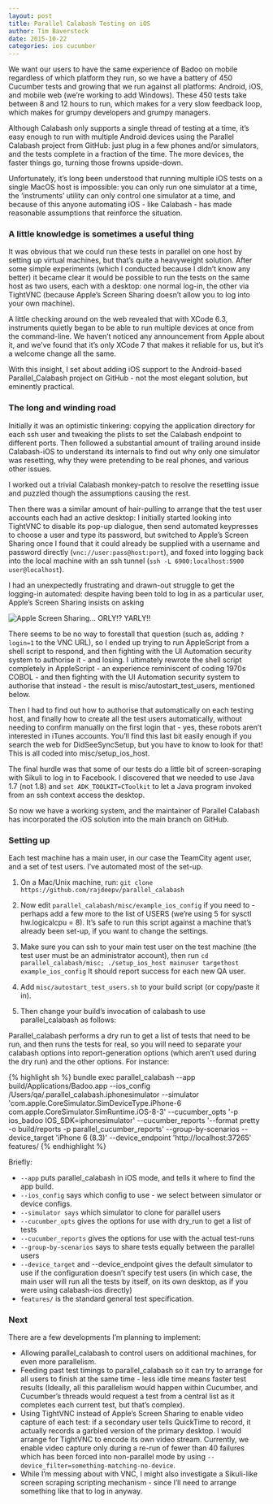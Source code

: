 ```yaml
---
layout: post
title: Parallel Calabash Testing on iOS
author: Tim Baverstock
date: 2015-10-22
categories: ios cucumber
---
```


We want our users to have the same experience of Badoo on mobile regardless of which platform they run, so we have a battery of 450 Cucumber tests and growing that we run against all platforms: Android, iOS, and mobile web (we’re working to add Windows). These 450 tests take between 8 and 12 hours to run, which makes for a very slow feedback loop, which makes for grumpy developers and grumpy managers.

Although Calabash only supports a single thread of testing at a time, it’s easy enough to run with multiple Android devices using the Parallel Calabash project from GitHub: just plug in a few phones and/or simulators, and the tests complete in a fraction of the time. The more devices, the faster things go, turning those frowns upside-down.

Unfortunately, it’s long been understood that running multiple iOS tests on a single MacOS host is impossible: you can only run one simulator at a time, the ‘instruments’ utility can only control one simulator at a time, and because of this anyone automating iOS - like Calabash - has made reasonable assumptions that reinforce the situation.

### A little knowledge is sometimes a useful thing

It was obvious that we could run these tests in parallel on one host by setting up virtual machines, but that’s quite a heavyweight solution. After some simple experiments (which I conducted because I didn’t know any better) it became clear it would be possible to run the tests on the same host as two users, each with a desktop: one normal log-in, the other via TightVNC (because Apple’s Screen Sharing doesn’t allow you to log into your own machine).

A little checking around on the web revealed that with XCode 6.3, instruments quietly began to be able to run multiple devices at once from the command-line. We haven’t noticed any announcement from Apple about it, and we’ve found that it’s only XCode 7 that makes it reliable for us, but it’s a welcome change all the same.

With this insight, I set about adding iOS support to the Android-based Parallel_Calabash project on GitHub - not the most elegant solution, but eminently practical.

### The long and winding road

Initially it was an optimistic tinkering: copying the application directory for each ssh user and tweaking the plists to set the Calabash endpoint to different ports. Then followed a substantial amount of trailing around inside Calabash-iOS to understand its internals to find out why only one simulator was resetting, why they were pretending to be real phones, and various other issues. 

I worked out a trivial Calabash monkey-patch to resolve the resetting issue and puzzled though the assumptions causing the rest.

Then there was a similar amount of hair-pulling to arrange that the test user accounts each had an active desktop: I initially started looking into TightVNC to disable its pop-up dialogue, then send automated keypresses to choose a user and type its password, but switched to Apple’s Screen Sharing once I found that it could already be supplied with a username and password directly (`vnc://user:pass@host:port`), and foxed into logging back into the local machine with an ssh tunnel (`ssh -L 6900:localhost:5900 user@localhost`).

I had an unexpectedly frustrating and drawn-out struggle to get the logging-in automated: despite having been told to log in as a particular user, Apple’s Screen Sharing insists on asking

![Apple Screen Sharing... ORLY!? YARLY!!]({{page.imgdir}}/apple-screen-sharing-really.png) 

There seems to be no way to forestall that question (such as, adding `?login=1` to the VNC URL), so I ended up trying to run AppleScript from a shell script to respond, and then fighting with the UI Automation security system to authorise it - and losing. I ultimately rewrote the shell script completely in AppleScript - an experience reminiscent of coding 1970s COBOL - and then fighting with the UI Automation security system to authorise that instead - the result is misc/autostart_test_users, mentioned below.

Then I had to find out how to authorise that automatically on each testing host, and finally how to create all the test users automatically, without needing to confirm manually on the first login that - yes, these robots aren’t interested in iTunes accounts. You’ll find this last bit easily enough if you search the web for DidSeeSyncSetup, but you have to know to look for that! This is all coded into misc/setup_ios_host.

The final hurdle was that some of our tests do a little bit of screen-scraping with Sikuli to log in to Facebook. I discovered that we needed to use Java 1.7 (not 1.8) and `set ADK_TOOLKIT=CToolkit` to let a Java program invoked from an ssh context access the desktop.

So now we have a working system, and the maintainer of Parallel Calabash has incorporated the iOS solution into the main branch on GitHub. 

### Setting up

Each test machine has a main user, in our case the TeamCity agent user, and a set of test users. I’ve automated most of the set-up.

1. On a Mac/Unix machine, run: `git clone https://github.com/rajdeepv/parallel_calabash`

1. Now edit `parallel_calabash/misc/example_ios_config` if you need to - perhaps add a few more to the list of USERS (we’re using 5 for sysctl hw.logicalcpu = 8). It’s safe to run this script against a machine that’s already been set-up, if you want to change the settings.

1. Make sure you can ssh to your main test user on the test machine (the test user must be an administrator account), then run `cd parallel_calabash/misc; ./setup_ios_host mainuser targethost example_ios_config` It should report success for each new QA user.

1. Add `misc/autostart_test_users.sh` to your build script (or copy/paste it in).

1. Then change your build’s invocation of calabash to use parallel_calabash as follows:

Parallel_calabash performs a dry run to get a list of tests that need to be run, and then runs the tests for real, so you will need to separate your calabash options into report-generation options (which aren’t used during the dry run) and the other options. For instance:

{% highlight sh %}
bundle exec parallel_calabash
  --app build/Applications/Badoo.app
  --ios_config /Users/qa/.parallel_calabash.iphonesimulator
  --simulator 'com.apple.CoreSimulator.SimDeviceType.iPhone-6 com.apple.CoreSimulator.SimRuntime.iOS-8-3'
  --cucumber_opts '-p ios_badoo IOS_SDK=iphonesimulator'
  --cucumber_reports '--format pretty -o build/reports -p parallel_cucumber_reports'
  --group-by-scenarios
  --device_target 'iPhone 6 (8.3)'
  --device_endpoint 'http://localhost:37265'
  features/
{% endhighlight %}

Briefly:

- `--app` puts parallel_calabash in iOS mode, and tells it where to find the app build.
- `--ios_config` says which config to use - we select between simulator or device configs.
- `--simulator says` which simulator to clone for parallel users
- `--cucumber_opts` gives the options for use with dry_run to get a list of tests
- `--cucumber_reports` gives the options for use with the actual test-runs
- `--group-by-scenarios` says to share tests equally between the parallel users
- `--device_target` and --device_endpoint gives the default simulator to use if the configuration doesn’t specify test users (in which case, the main user will run all the tests by itself, on its own desktop, as if you were using calabash-ios directly)
- `features/` is the standard general test specification.

### Next

There are a few developments I’m planning to implement:

* Allowing parallel_calabash to control users on additional machines, for even more parallelism.
* Feeding past test timings to parallel_calabash so it can try to arrange for all users to finish at the same time - less idle time means faster test results (Ideally, all this parallelism would happen within Cucumber, and Cucumber’s threads would request a test from a central list as it completes each current test, but that’s complex).
* Using TightVNC instead of Apple’s Screen Sharing to enable video capture of each test: if a secondary user tells QuickTime to record, it actually records a garbled version of the primary desktop. I would arrange for TightVNC to encode its own video stream. Currently, we enable video capture only during a re-run of fewer than 40 failures which has been forced into non-parallel mode by using `--device_filter=something-matching-no-device`.
* While I’m messing about with VNC, I might also investigate a Sikuli-like screen scraping scripting mechanism - since I’ll need to arrange something like that to log in anyway.

